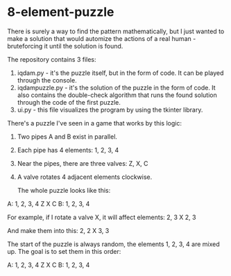 # 8-element-puzzle

There is surely a way to find the pattern mathematically, but I just wanted to make a solution that would automize the actions of a real human - bruteforcing it until the solution is found.

The repository contains 3 files:
1. iqdam.py - it's the puzzle itself, but in the form of code. It can be played through the console.
2. iqdampuzzle.py - it's the solution of the puzzle in the form of code. It also contains the double-check algorithm that runs the found solution through the code of the first puzzle.
3. ui.py - this file visualizes the program by using the tkinter library.

There's a puzzle I've seen in a game that works by this logic:
1. Two pipes A and B exist in parallel.
2. Each pipe has 4 elements: 1, 2, 3, 4
3. Near the pipes, there are three valves: Z, X, C
4. A valve rotates 4 adjacent elements clockwise.

   The whole puzzle looks like this:
   
A: 1, 2, 3, 4
     Z  X  C 
B: 1, 2, 3, 4

For example, if I rotate a valve X, it will affect elements:
2, 3
  X
2, 3

And make them into this:
2, 2
  X
3, 3

The start of the puzzle is always random, the elements 1, 2, 3, 4 are mixed up. The goal is to set them in this order:

A: 1, 2, 3, 4
     Z  X  C 
B: 1, 2, 3, 4
